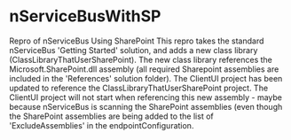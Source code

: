 # nServiceBusWithSP
Repro of nServiceBus Using SharePoint
This repro takes the standard nServiceBus 'Getting Started' solution, and adds a new class library (ClassLibraryThatUserSharePoint).
The new class library references the Microsoft.SharePoint.dll assembly (all required Sharepoint assemblies are included in the 
'References' solution folder).
The ClientUI project has been updated to reference the ClassLibraryThatUserSharePoint project. The ClientUI project will not 
start when referencing this new assembly - maybe because nServiceBus is scanning the SharePoint assemblies (even though the 
SharePoint assemblies are being added to the list of 'ExcludeAssemblies' in the endpointConfiguration.
